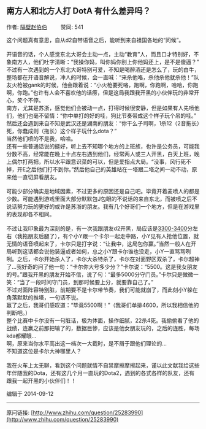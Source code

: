 ## 南方人和北方人打 DotA 有什么差异吗？

作者: [隔壁赵伯伯](http://www.zhihu.com/people/ge-bi-zhao-bo-bo)&nbsp;&nbsp;&nbsp;&nbsp;&nbsp;&nbsp;&nbsp;&nbsp; 赞同: 541


这个问题真有意思，自从d2自带语音之后，能听到来自祖国各地的“问候”。<br><br>开语音的话，个人感觉东北大哥会主动一点，主动“教育”人，而且口才特别好，不象南方人，他们吐字清晰：“我操你妈，叫你妈你别上你他妈还上，是不是傻逼？”<br>不过有一次遇到的一个东北大哥特别可爱，不知是喝醉酒还是怎么了，玩的白牛，整场都在开语音解说，冲人的时候，会一直喊：“来杀他咯，杀他杀他就杀他！”队友火枪被gank的时候，他会跟着说：“小火枪要死咯，跑啊，你跑啊，哈哈，你跑啊，你跑。”也许有人会不喜欢他的话痨，但是这局我跟我开黑的小伙伴玩的非常开心，笑个不停。<br>南方，尤其是苏浙，感觉他们会被动一点，打得时候很安静，但是如果有人先喷他们，他们也毫不留情：“你中单打的好的哇，狗比节奏带成这个样子玩个吊的哇。”<br>然后还会遇到来自不知是武汉还是湖南的朋友：“你干么子司啊，1杀12（2音拖长）死，你蠢成则（拖长）这个样子玩什么dota？”<br>当然他们喷的不是我，哈哈。<br>还有一些普通话说的挺好，听上去不知哪个地方的上班族，也许是公务员，可能我分数不高，经常能在晚上十点左右遇到他们，经常两人或三人开黑，白天上班，晚上偶尔打两把，所以水平跟意识菜的可以，但是爱指点大局。“没事，风行死不掉，开E之后他们打不到你。”然后他自己的英雄站在一塔跟二塔之间一动不动，原来他一直切屏看朋友。<br><br>可能少部分确实是地域因素，不过更多的原因还是自己吧。毕竟开着麦喷人的都是少数。可能遇到游戏里面大部分默默包J包眼的不说话的来自东北，而被喷之后不说话努力玩的更好的或许是苏浙的朋友。我有几个好哥们一个地方，但是在游戏里的表现却各不相同。<br><br>不过让我印象最为深刻的是，有一次我跟朋友d2开黑，局应该是<a href="tel:3300-3400" class=" wrap external" target="_blank" rel="nofollow noreferrer">3300-3400<i class="icon-external"></i></a>分左右（我拖朋友后腿了），有个小Y跟一个卡尔一起走中路，小Y见有人抢他位置，就无情的语音喷起来了，卡尔只是打字说：“让我中，这局包你赢。”当然一般人在开局听到这话都会说他装逼或者如何，总之小Y跟卡尔谁也没走，小Y一直骂骂咧咧。之后，卡尔开始杀人了，卡尔大杀特杀了，卡尔在对面野区双杀了，卡尔超神了…我好奇的问了他一句：“卡尔你大号多少分？”卡尔说：“5500。这是我女朋友的号。”跟我开黑的朋友开始不信，说了句：“最多5000分守门员。”卡尔只是微微一笑：“当了一段时间守门员，到那时候要上分，就要靠自己了。”<br>不过对面阵容特别脏，前期要不是卡尔带节奏，我们可能就崩了，而此刻小Y躲在角落默默的推塔，一句话不说。<br>赢了之后，我哥们感叹道：“毕竟5500啊！”（我哥们单排4600，所以我相信他的判断吧。）<br>整个比赛中卡尔没有一句脏话，极为体面，操作细腻，22杀4死。我偷偷看了他的战绩，连赢之前那把输了的，数据巨惨，应该是他女朋友玩的，之后的连胜，每场kda都耀眼…<br>啊，原来当你水平高出这一档次一大截时，是不屑于跟他们理论的…<br>不知道这位是卡尔大神哪里人？<br><br>我在火车上太无聊，看到这个问题就情不自禁摩擦摩擦起来，谨以此文献我给这些年伴随我的Dota，还有这几个月一直玩的Dota2，遇到的各式各样的队友，还有跟我一起开黑的小伙伴们！！



编辑于 2014-09-12



---
原问链接: [http://www.zhihu.com/question/25283990](http://www.zhihu.com/question/25283990)